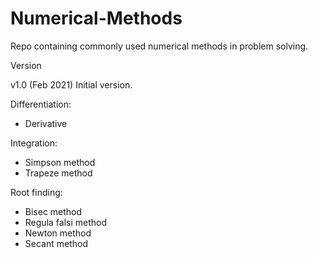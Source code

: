 # Numerical-Methods
Repo containing commonly used numerical methods in problem solving.

Version

v1.0 (Feb 2021)
Initial version.

Differentiation:
- Derivative 

Integration:
- Simpson method
- Trapeze method

Root finding:
- Bisec method
- Regula falsi method
- Newton method
- Secant method

